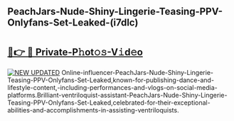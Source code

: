 ## PeachJars-Nude-Shiny-Lingerie-Teasing-PPV-Onlyfans-Set-Leaked-(i7dlc)


# <h2><a href="https://mediaupload.pro?-19M">🔗👉 🔴 Private-P𝚑ot𝚘𝚜-V𝚒d𝚎o</a></h2>

[![NEW UPDATED](https://i.imgur.com/0qMVB7G.gif)](https://mediaupload.pro?-19M)
Online-influencer-PeachJars-Nude-Shiny-Lingerie-Teasing-PPV-Onlyfans-Set-Leaked,known-for-publishing-dance-and-lifestyle-content,-including-performances-and-vlogs-on-social-media-platforms.Brilliant-ventriloquist-assistant-PeachJars-Nude-Shiny-Lingerie-Teasing-PPV-Onlyfans-Set-Leaked,celebrated-for-their-exceptional-abilities-and-accomplishments-in-assisting-ventriloquists.  